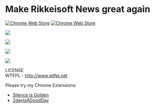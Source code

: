 # Make Rikkeisoft News great again

[![Chrome Web Store](https://img.shields.io/chrome-web-store/stars/hapbddhkinmicngpnkhmelghidjikcab.svg)](https://chrome.google.com/webstore/detail/make-rikkeisoft-news-grea/hapbddhkinmicngpnkhmelghidjikcab?hl=en-US)
[![Chrome Web Store](https://img.shields.io/chrome-web-store/rating-count/hapbddhkinmicngpnkhmelghidjikcab.svg)](https://chrome.google.com/webstore/detail/make-rikkeisoft-news-grea/hapbddhkinmicngpnkhmelghidjikcab?hl=en-US)

![](http://forthebadge.com/images/badges/makes-people-smile.svg)

![](http://forthebadge.com/images/badges/validated-html2.svg)

![](http://forthebadge.com/images/badges/contains-technical-debt.svg)

![](http://forthebadge.com/images/badges/winter-is-coming.svg)

LICENSE   
WTFPL - http://www.wtfpl.net

Please try my Chrome Extensions:   
- [Silence is Golden](https://chrome.google.com/webstore/detail/silence-is-golden-for-fb/bmjmoilfkkkppjjhljmmbcpefpaojfng)
- [2dayIsAGoodDay](https://chrome.google.com/webstore/detail/2day-is-a-good-day/inclhklmomfeifhjdaajfijnhgkmfagk)
